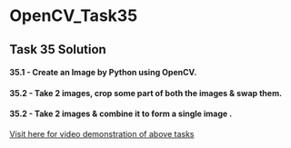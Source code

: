 # OpenCV_Task35
## Task 35 Solution
#### 35.1 - Create an Image by Python using OpenCV.
#### 35.2 - Take 2 images, crop some part of both the images & swap them.
#### 35.2 - Take 2 images & combine it to form a single image .

[Visit here for video demonstration of above tasks](https://www.linkedin.com/posts/krushna-prasad_explorewithkp-vimaldaga-righteducation-activity-6833403558197501953-qhix)
